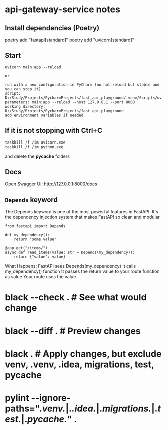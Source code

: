 # api-gateway-service notes


## Install dependencies (Poetry)
poetry add "fastapi[standard]"
poetry add "uvicorn[standard]"


## Start
```
uvicorn main:app --reload

or

run with a new configuration in PyCharm (no hot reload but stable and you can stop it)
script: D:/Study/Projects/PycharmProjects/fast_api_playground/.venv/Scripts/uvicorn.exe
parameters: main:app --reload --host 127.0.0.1 --port 8000
working directory: D:/Study/Projects/PycharmProjects/fast_api_playground
add environment variables if needed
```


## If it is not stopping with Ctrl+C
```
taskkill /f /im uvicorn.exe
taskkill /f /im python.exe
```
and delete the __pycache__ folders


## Docs
Open Swagger UI: http://127.0.0.1:8000/docs


## `Depends` keyword
The Depends keyword is one of the most powerful features in FastAPI. It's the dependency injection
system that makes FastAPI so clean and modular.

```
from fastapi import Depends

def my_dependency():
    return "some value"

@app.get("/items/")
async def read_items(value: str = Depends(my_dependency)):
    return {"value": value}
```
What Happens:
    FastAPI sees Depends(my_dependency)
    It calls my_dependency() function
    It passes the return value to your route function as value
    Your route uses the value


# black --check .          # See what would change
# black --diff .           # Preview changes
# black .                  # Apply changes, but exclude venv, .venv, .idea, migrations, test, __pycache__
# pylint --ignore-paths=".*venv.*|.*\.idea.*|.*migrations.*|.*test.*|.*__pycache__.*" .
